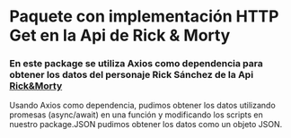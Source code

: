 # Paquete con implementación HTTP Get en la Api de Rick & Morty

### En este package se utiliza Axios como dependencia para obtener los datos del personaje Rick Sánchez de la Api [Rick&Morty](https://rickandmortyapi.com/api/character/1)

Usando Axios como dependencia, pudimos obtener los datos utilizando promesas (async/await) en una función y modificando los scripts en nuestro package.JSON pudimos obtener los datos como un objeto JSON.